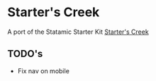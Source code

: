 # Starter's Creek

A port of the Statamic Starter Kit [Starter's Creek](https://github.com/statamic/starter-kit-starters-creek)

## TODO's

- Fix nav on mobile
